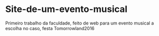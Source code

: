 # Site-de-um-evento-musical
Primeiro trabalho da faculdade, feito de web para um evento musical a escolha no caso, festa Tomorrowland2016
